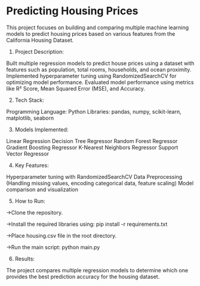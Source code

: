 # Predicting Housing Prices

This project focuses on building and comparing multiple machine learning models to predict housing prices based on various features from the California Housing Dataset.

1) Project Description:

Built multiple regression models to predict house prices using a dataset with features such as population, total rooms, households, and ocean proximity.
Implemented hyperparameter tuning using RandomizedSearchCV for optimizing model performance.
Evaluated model performance using metrics like R² Score, Mean Squared Error (MSE), and Accuracy.

2) Tech Stack:

Programming Language: Python
Libraries: pandas, numpy, scikit-learn, matplotlib, seaborn

3) Models Implemented:

Linear Regression
Decision Tree Regressor
Random Forest Regressor
Gradient Boosting Regressor
K-Nearest Neighbors Regressor
Support Vector Regressor

4) Key Features:

Hyperparameter tuning with RandomizedSearchCV
Data Preprocessing (Handling missing values, encoding categorical data, feature scaling)
Model comparison and visualization

5) How to Run:

->Clone the repository.

->Install the required libraries using:
pip install -r requirements.txt

->Place housing.csv file in the root directory.

->Run the main script:
python main.py

6) Results:

The project compares multiple regression models to determine which one provides the best prediction accuracy for the housing dataset.

